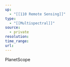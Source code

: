 ```yaml
---
up:
  - "[[110 Remote Sensing]]"
type:
  - "[[Multispectral]]"
source:
  - private
resolution: 
time_range: 
url:
---
```

PlanetScope